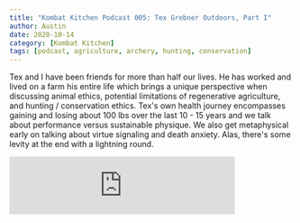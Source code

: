 ```yaml
---
title: "Kombat Kitchen Podcast 005: Tex Grebner Outdoors, Part I"
author: Austin
date: 2020-10-14
category: [Kombat Kitchen]
tags: [podcast, agriculture, archery, hunting, conservation]
---
```


Tex and I have been friends for more than half our lives. He has worked and lived on a farm his entire life which brings a unique perspective when discussing animal ethics, potential limitations of regenerative agriculture, and hunting / conservation ethics. Tex's own health journey encompasses gaining and losing about 100 lbs over the last 10 - 15 years and we talk about performance versus sustainable physique. We also get metaphysical early on talking about virtue signaling and death anxiety. Alas, there's some levity at the end with a lightning round.

<iframe src="https://anchor.fm/kombatkitchen/embed/episodes/Tex-Grebner-Outdoors--Part-I--Episode-005-ep3jdr" height="102px" width="400px" frameborder="0" scrolling="no"></iframe>
